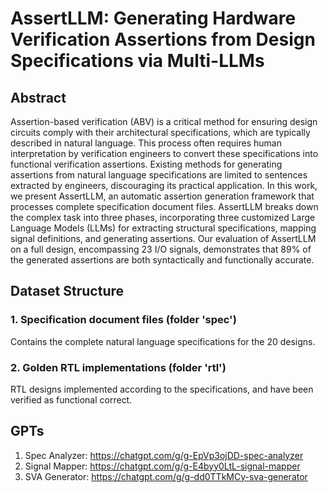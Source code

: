 # AssertLLM: Generating Hardware Verification Assertions from Design Specifications via Multi-LLMs

## Abstract
Assertion-based verification (ABV) is a critical method for ensuring design circuits comply with their architectural specifications, which are typically described in natural language. This process often requires human interpretation by verification engineers to convert these specifications into functional verification assertions. Existing methods for generating assertions from natural language specifications are limited to sentences extracted by engineers, discouraging its practical application. In this work, we present AssertLLM, an automatic assertion generation framework that processes complete specification document files. AssertLLM breaks down the complex task into three phases, incorporating three customized Large Language Models (LLMs) for extracting structural specifications, mapping signal definitions, and generating assertions. Our evaluation of AssertLLM on a full design, encompassing 23 I/O signals, demonstrates that 89% of the generated assertions are both syntactically and functionally accurate.

## Dataset Structure
### 1. Specification document files (folder 'spec')
Contains the complete natural language specifications for the 20 designs. 

### 2. Golden RTL implementations (folder 'rtl')
RTL designs implemented according to the specifications, and have been verified as functional correct.

## GPTs
1. Spec Analyzer: https://chatgpt.com/g/g-EpVp3ojDD-spec-analyzer
2. Signal Mapper: https://chatgpt.com/g/g-E4byy0LtL-signal-mapper
3. SVA Generator: https://chatgpt.com/g/g-dd0TTkMCy-sva-generator
